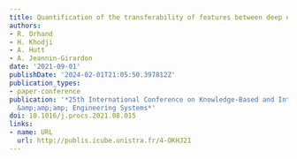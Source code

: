 ```yaml
---
title: Quantification of the transferability of features between deep neural networks
authors:
- R. Orhand
- H. Khodji
- A. Hutt
- A. Jeannin-Girardon
date: '2021-09-01'
publishDate: '2024-02-01T21:05:50.397812Z'
publication_types:
- paper-conference
publication: '*25th International Conference on Knowledge-Based and Intelligent Information
  &amp;amp;amp; Engineering Systems*'
doi: 10.1016/j.procs.2021.08.015
links:
- name: URL
  url: http://publis.icube.unistra.fr/4-OKHJ21
---
```

